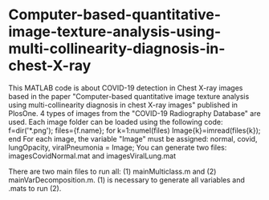# Computer-based-quantitative-image-texture-analysis-using-multi-collinearity-diagnosis-in-chest-X-ray
This MATLAB code is about COVID-19 detection in Chest X-ray images based in the paper "Computer-based quantitative image texture analysis using multi-collinearity diagnosis in chest X-ray images" published in PlosOne.
4 types of images from the "COVID-19 Radiography Database" are used. Each image folder can be loaded using the following code:
  f=dir('*.png');
  files={f.name};
  for k=1:numel(files)
    Image{k}=imread(files{k});
  end
For each image, the variable "Image" must be assigned:
normal, covid, lungOpacity, viralPneumonia = Image; 
You can generate two files: imagesCovidNormal.mat and imagesViralLung.mat

There are two main files to run all: (1) mainMulticlass.m and (2) mainVarDecomposition.m. (1) is necessary to generate all variables and .mats to run (2).


